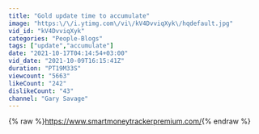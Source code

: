```yaml
---
title: "Gold update time to accumulate"
image: "https:\/\/i.ytimg.com\/vi\/kV4DvviqXyk\/hqdefault.jpg"
vid_id: "kV4DvviqXyk"
categories: "People-Blogs"
tags: ["update","accumulate"]
date: "2021-10-17T04:14:54+03:00"
vid_date: "2021-10-09T16:15:41Z"
duration: "PT19M33S"
viewcount: "5663"
likeCount: "242"
dislikeCount: "43"
channel: "Gary Savage"
---
```

{% raw %}<a rel="nofollow" target="blank" href="https://www.smartmoneytrackerpremium.com/">https://www.smartmoneytrackerpremium.com/</a>{% endraw %}
